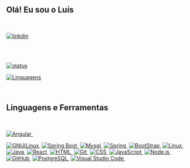 ##

## Olá! Eu sou o Luís 

<br>

[![linkdin](https://img.shields.io/badge/LinkedIn-0077B5?style=for-the-badge&logo=linkedin&logoColor=white)](https://www.linkedin.com/in/lu%C3%ADs-fernando-trindade-8a1a66106/)


<br><br>

[![status](https://github-readme-stats.vercel.app/api?username=ProgRS&show_icons=true&theme=algolia&include_all_commits=true&count_private=true)](./README.md)

[![Linguagens](https://github-readme-stats.vercel.app/api/top-langs/?username=ProgRS&custom_title=Tecnologias)](https://github.com/ProgRS)
  
<br>
  <div>
  <h2 class="f4 mb-2 text-normal">Linguagens e Ferramentas</h2>
</div>
<br>

[![Angular](https://img.shields.io/badge/-Angular-011C27?style=flat&logo=angular&logoColor=DD403A)&nbsp;](https://github.com/ProgRS)

[![GNU/Linux](https://img.shields.io/badge/-GNU/Linux-011C27?style=flat&logo=linux&logoColor=blue)&nbsp;](https://github.com/walterpaulo/)
[![Spring Boot](https://img.shields.io/badge/-Spring%20Boot-011C27?style=flat&logo=springboot)&nbsp;](https://github.com/ProgRS)
[![Mysql](https://img.shields.io/badge/-Mysql-011C27?style=flat&logo=mysql&logoColor=47a1ee)&nbsp;](https://github.com/ProgRS)
[![Spring](https://img.shields.io/badge/-Spring-011C27?style=flat&logo=spring)&nbsp;](https://github.com/ProgRS)
[![BootStrap](https://img.shields.io/badge/-Bootstrap-011C27?style=flat&logo=bootstrap)&nbsp;](https://github.com/ProgRS)
[![Linux](https://img.shields.io/badge/-Linux-011C27?style=flat&logo=linux&logoColor=ffffff)&nbsp;](https://github.com/ProgRS)
[![Java](https://img.shields.io/badge/-Java-011C27?style=flat&logo=Java)&nbsp;](https://github.com/ProgRS)
[![React](https://img.shields.io/badge/-React-011C27?style=flat&logo=react)&nbsp;](https://github.com/ProgRS)
[![HTML](https://img.shields.io/badge/-HTML-011C27?style=flat&logo=HTML5)&nbsp;](https://github.com/ProgRS)
[![Git](https://img.shields.io/badge/-Git-011C27?style=flat&logo=git)&nbsp;](https://github.com/ProgRS)
[![CSS](https://img.shields.io/badge/-CSS-011C27?style=flat&logo=CSS3&logoColor=1572B6)&nbsp;](https://github.com/ProgRS)
[![JavaScript](https://img.shields.io/badge/-JavaScript-011C27?style=flat&logo=javascript)&nbsp;](https://github.com/ProgRS)
[![Node.js](https://img.shields.io/badge/-Node.js-011C27?style=flat&logo=node.js)&nbsp;](https://github.com/ProgRS)
[![GitHub](https://img.shields.io/badge/-GitHub-011C27?style=flat&logo=github)&nbsp;](https://github.com/ProgRS)
[![PostgreSQL](https://img.shields.io/badge/-PostgreSQL-011C27?style=flat&logo=postgresql)&nbsp;](https://github.com/ProgRS)
[![Visual Studio Code](https://img.shields.io/badge/-Visual%20Studio%20Code-011C27?style=flat&logo=visual-studio-code&logoColor=007ACC)&nbsp;](https://github.com/ProgRS)









<!--
**ProgRS/ProgRS** is a ✨ _special_ ✨ repository because its `README.md` (this file) appears on your GitHub profile.

Here are some ideas to get you started:

- 🔭 I’m currently working on ...
- 🌱 I’m currently learning ...
- 👯 I’m looking to collaborate on ...
- 🤔 I’m looking for help with ...
- 💬 Ask me about ...
- 📫 How to reach me: ...
- 😄 Pronouns: ...
- ⚡ Fun fact: ...
-->
